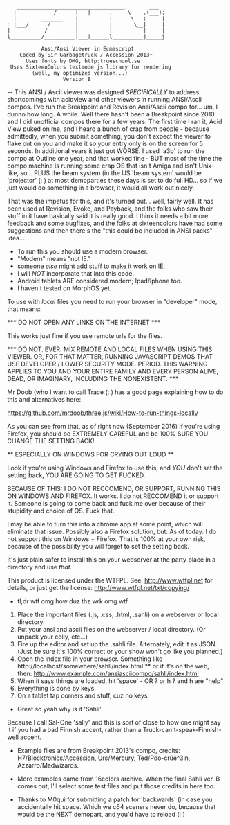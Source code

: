       .___________________________________,       ___
      |            /      |   |      .     \    .(___):
      |        _______    |          :      \   :     |
    : |___/      /        |          |       \__|     |
    |           /         |          |          |     |
    l__________/__________|___|______l__________j_____j

               Ansi/Ansi Viewer in Ecmascript
        Coded by Sir Garbagetruck / Accession 2013+
          Uses fonts by DMG, http:trueschool.se
     Uses SixteenColors textmode js library for rendering
            (well, my optimized version...)
                      Version B
--
This ANSI / Ascii viewer was designed _SPECIFICALLY_ to
address shortcomings with acidview and other viewers in
running ANSI/Ascii compos.  I've run the Breakpoint and
Revision Ansi/Ascii compo for... um, I dunno how long.
A while. Well there hasn't been a Breakpoint since 2010
and I did unofficial compos there for a few years.  The
first time I ran it, Acid View puked on me, and I heard
a bunch of crap from people - because admittedly, when
you submit something, you don't expect the viewer to
flake out on you and make it so your entry only is on
the screen for 5 seconds.  In additional years it just
got WORSE.  I used 'a3b' to run the compo at Outline
one year, and that worked fine - BUT most of the time
the compo machine is running some crap OS that isn't
Amiga and isn't Unix-like, so... PLUS the beam system
(in the US 'beam system' would be 'projector' (:  )
at most demoparties these days is set to do full HD...
so if we just would do something in a browser, it would
all work out nicely.

That was the impetus for this, and it's turned out...
well, fairly well.  It has been used at Revision,
Evoke, and Payback, and the folks who saw their stuff in
it have basically said it is really good.  I think it
needs a bit more feedback and some bugfixes, and the
folks at sixteencolors have had some suggestions and
then there's the "this could be included in ANSI packs"
idea...

* To run this you should use a modern browser.
* "Modern" means "not IE."
* someone _else_ might add stuff to make it work on IE.
* I will _NOT_ incorporate that into this code.
* Android tablets ARE considered modern; Ipad/Iphone too.
* I haven't tested on MorphOS yet.

To use with _local_ files you need to run your browser
in "developer" mode, that means:

   *** DO NOT OPEN ANY LINKS ON THE INTERNET ***

This works just fine if you use remote urls for the files.

  *** DO NOT. EVER. MIX REMOTE AND LOCAL FILES
      WHEN USING THIS VIEWER. OR, FOR THAT MATTER,
      RUNNING JAVASCRIPT DEMOS THAT USE DEVELOPER /
      LOWER SECURITY MODE. PERIOD. THIS WARNING
      APPLIES TO YOU AND YOUR ENTIRE FAMILY AND
      EVERY PERSON ALIVE, DEAD, OR IMAGINARY,
      INCLUDING THE NONEXISTENT.               ***

Mr Doob (who I want to call Trace (: ) has a good page
explaining how to do this and alternatives here:

https://github.com/mrdoob/three.js/wiki/How-to-run-things-locally

As you can see from that, as of right now (September 2016)
if you're using Firefox, you should be EXTREMELY CAREFUL and be
100% SURE YOU CHANGE THE SETTING BACK!

** ESPECIALLY ON WINDOWS FOR CRYING OUT LOUD **

Look if you're using Windows and Firefox to use this, and _YOU_
don't set the setting back, YOU ARE GOING TO GET FUCKED.

BECAUSE OF THIS:  I DO NOT RECCOMEND, OR SUPPORT, RUNNING THIS
ON WINDOWS AND FIREFOX.  It works.  I do not RECCOMEND it or
support it.  Someone is going to come back and fuck me over
because of their stupidity and choice of OS.  Fuck that.

I may be able to turn this into a chrome app at some point, which
will eliminate that issue.  Possibly also a Firefox solution, but:
As of today: I do not support this on Windows + Firefox.  That is
100% at your own risk, because of the possibility you will forget
to set the setting back.

It's just plain safer to install this on your webserver at the
party place in a directory and use _that._

This product is licensed under the WTFPL.  See:
             http://www.wtfpl.net
for details, or just get the license:
        http://www.wtfpl.net/txt/copying/

 * tl;dr wtf omg how duz thz wrk omg wtf

1. Place the important files (.js, .css, .html, .sahli)
 on a webserver or local directory.
2. Put your ansi and ascii files on the webserver / local
 directory. (Or unpack your colly, etc...)
3. Fire up the editor and set up the .sahli file.
 Alternately, edit it as JSON.  (Just be sure it's 100%
 correct or your show won't go like you planned.)
5. Open the index file in your browser. Something like
    http://localhost/somewhere/sahli/index.html
  ** or if it's on the web, then:
    http://www.example.com/ansiasciicompo/sahli/index.html
6. When it says things are loaded, hit 'space' - OR ? or h
   ? and h are "help"
7. Everything is done by keys.
8. On a tablet tap corners and stuff, cuz no keys.

- Great so yeah why is it 'Sahli'

Because I call Sal-One 'sally' and this is sort of close to
how one might say it if you had a bad Finnish accent, rather
than a Truck-can't-speak-Finnish-well accent.

- Example files are from Breakpoint 2013's compo, credits:
H7/Blocktronics/Accession, Urs/Mercury, Ted/Pöo-crüe^3ln,
Azzarro/Madwizards.
- More examples came from 16colors archive. When the final
Sahli ver. B comes out, I'll select some test files and
put those credits in here too.

- Thanks to M0qui for submitting a patch for 'backwards'
(in case you accidentally hit space.  Which we c64 sceners
never do, because that would be the NEXT demopart, and
you'd have to reload (:  )
